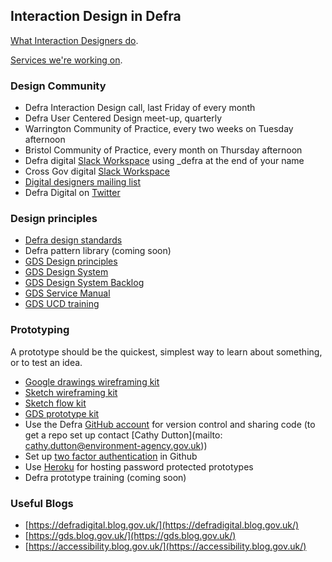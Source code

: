 ## Interaction Design in Defra

[What Interaction Designers do](/interaction-design.md).

[Services we're working on](/service-teams.md).

### Design Community

*   Defra Interaction Design call, last Friday of every month 
*   Defra User Centered Design meet-up, quarterly 
*   Warrington Community of Practice, every two weeks on Tuesday afternoon 
*   Bristol Community of Practice, every month on Thursday afternoon
*   Defra digital [Slack Workspace](https://defra-digital.slack.com/?redir=%2Fmessages%2Fdesign%2F) using _defra at the end of your name
*   Cross Gov digital [Slack Workspace](ukgovernmentdigital.slack.com) 
*   [Digital designers mailing list](https://groups.google.com/a/digital.cabinet-office.gov.uk/forum/?hl=en-GB#!forum/digital-service-designers) 
*   Defra Digital on [Twitter](https://twitter.com/DefraDigital)

### Design principles

* [Defra design standards](/standards.md)
* Defra pattern library (coming soon)
* [GDS Design principles](https://www.gov.uk/design-principles)
* [GDS Design System](https://design-system.service.gov.uk/) 
* [GDS Design System Backlog](https://design-system.service.gov.uk/community/backlog/) 
* [GDS Service Manual](https://www.gov.uk/service-manual) 
* [GDS UCD training](https://designnotes.blog.gov.uk/events-and-training-in-the-user-centred-design-community/)

### Prototyping

A prototype should be the quickest, simplest way to learn about something, or to test an idea.

*   [Google drawings wireframing kit](https://docs.google.com/drawings/d/1d10Rl4X0_quNgLk8oPlgbXK4sfDU09OvpUsIn8Azsv8/edit)
* [Sketch wireframing kit](https://github.com/abbott567/sketch_wireframing_kit)
* [Sketch flow kit](https://github.com/charlesrt/gov-flow)
* [GDS prototype kit](https://govuk-prototype-kit.herokuapp.com/docs) 
* Use the Defra [GitHub account](https://github.com/defra) for version control and sharing code (to get a repo set up contact [Cathy Dutton](mailto: cathy.dutton@environment-agency.gov.uk))
* Set up [two factor authentication](https://help.github.com/en/articles/configuring-two-factor-authentication) in Github 
* Use [Heroku](https://govuk-prototype-kit.herokuapp.com/docs/publishing-on-heroku) for hosting password protected prototypes
* Defra prototype training (coming soon)

### Useful Blogs

* [https://defradigital.blog.gov.uk/](https://defradigital.blog.gov.uk/)
* [https://gds.blog.gov.uk/](https://gds.blog.gov.uk/)
* [https://accessibility.blog.gov.uk/](https://accessibility.blog.gov.uk/)
